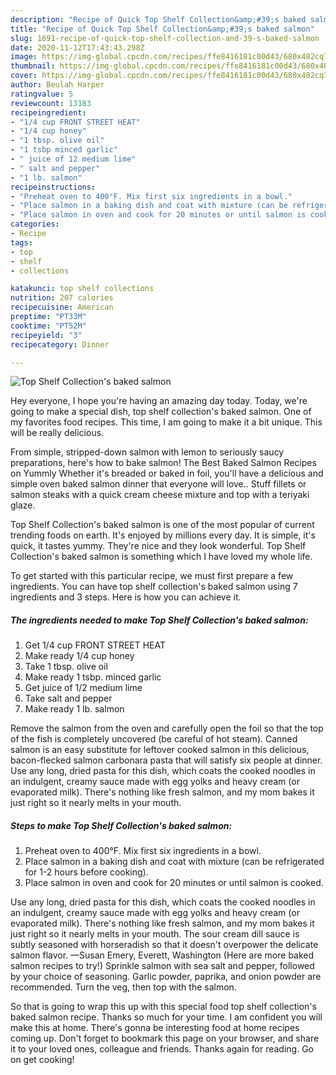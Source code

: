 ```yaml
---
description: "Recipe of Quick Top Shelf Collection&amp;#39;s baked salmon"
title: "Recipe of Quick Top Shelf Collection&amp;#39;s baked salmon"
slug: 1691-recipe-of-quick-top-shelf-collection-and-39-s-baked-salmon
date: 2020-11-12T17:43:43.298Z
image: https://img-global.cpcdn.com/recipes/ffe8416181c00d43/680x482cq70/top-shelf-collections-baked-salmon-recipe-main-photo.jpg
thumbnail: https://img-global.cpcdn.com/recipes/ffe8416181c00d43/680x482cq70/top-shelf-collections-baked-salmon-recipe-main-photo.jpg
cover: https://img-global.cpcdn.com/recipes/ffe8416181c00d43/680x482cq70/top-shelf-collections-baked-salmon-recipe-main-photo.jpg
author: Beulah Harper
ratingvalue: 5
reviewcount: 13183
recipeingredient:
- "1/4 cup FRONT STREET HEAT"
- "1/4 cup honey"
- "1 tbsp. olive oil"
- "1 tsbp minced garlic"
- " juice of 12 medium lime"
- " salt and pepper"
- "1 lb. salmon"
recipeinstructions:
- "Preheat oven to 400°F. Mix first six ingredients in a bowl."
- "Place salmon in a baking dish and coat with mixture (can be refrigerated for 1-2 hours before cooking)."
- "Place salmon in oven and cook for 20 minutes or until salmon is cooked."
categories:
- Recipe
tags:
- top
- shelf
- collections

katakunci: top shelf collections 
nutrition: 207 calories
recipecuisine: American
preptime: "PT33M"
cooktime: "PT52M"
recipeyield: "3"
recipecategory: Dinner

---
```



![Top Shelf Collection&#39;s baked salmon](https://img-global.cpcdn.com/recipes/ffe8416181c00d43/680x482cq70/top-shelf-collections-baked-salmon-recipe-main-photo.jpg)

Hey everyone, I hope you're having an amazing day today. Today, we're going to make a special dish, top shelf collection&#39;s baked salmon. One of my favorites food recipes. This time, I am going to make it a bit unique. This will be really delicious.

From simple, stripped-down salmon with lemon to seriously saucy preparations, here&#39;s how to bake salmon! The Best Baked Salmon Recipes on Yummly Whether it&#39;s breaded or baked in foil, you&#39;ll have a delicious and simple oven baked salmon dinner that everyone will love.. Stuff fillets or salmon steaks with a quick cream cheese mixture and top with a teriyaki glaze.

Top Shelf Collection&#39;s baked salmon is one of the most popular of current trending foods on earth. It's enjoyed by millions every day. It is simple, it's quick, it tastes yummy. They're nice and they look wonderful. Top Shelf Collection&#39;s baked salmon is something which I have loved my whole life.


To get started with this particular recipe, we must first prepare a few ingredients. You can have top shelf collection&#39;s baked salmon using 7 ingredients and 3 steps. Here is how you can achieve it.

<!--inarticleads1-->

##### The ingredients needed to make Top Shelf Collection&#39;s baked salmon:

1. Get 1/4 cup FRONT STREET HEAT
1. Make ready 1/4 cup honey
1. Take 1 tbsp. olive oil
1. Make ready 1 tsbp. minced garlic
1. Get  juice of 1/2 medium lime
1. Take  salt and pepper
1. Make ready 1 lb. salmon


Remove the salmon from the oven and carefully open the foil so that the top of the fish is completely uncovered (be careful of hot steam). Canned salmon is an easy substitute for leftover cooked salmon in this delicious, bacon-flecked salmon carbonara pasta that will satisfy six people at dinner. Use any long, dried pasta for this dish, which coats the cooked noodles in an indulgent, creamy sauce made with egg yolks and heavy cream (or evaporated milk). There&#39;s nothing like fresh salmon, and my mom bakes it just right so it nearly melts in your mouth. 

<!--inarticleads2-->

##### Steps to make Top Shelf Collection&#39;s baked salmon:

1. Preheat oven to 400°F. Mix first six ingredients in a bowl.
1. Place salmon in a baking dish and coat with mixture (can be refrigerated for 1-2 hours before cooking).
1. Place salmon in oven and cook for 20 minutes or until salmon is cooked.


Use any long, dried pasta for this dish, which coats the cooked noodles in an indulgent, creamy sauce made with egg yolks and heavy cream (or evaporated milk). There&#39;s nothing like fresh salmon, and my mom bakes it just right so it nearly melts in your mouth. The sour cream dill sauce is subtly seasoned with horseradish so that it doesn&#39;t overpower the delicate salmon flavor. —Susan Emery, Everett, Washington (Here are more baked salmon recipes to try!) Sprinkle salmon with sea salt and pepper, followed by your choice of seasoning. Garlic powder, paprika, and onion powder are recommended. Turn the veg, then top with the salmon. 

So that is going to wrap this up with this special food top shelf collection&#39;s baked salmon recipe. Thanks so much for your time. I am confident you will make this at home. There's gonna be interesting food at home recipes coming up. Don't forget to bookmark this page on your browser, and share it to your loved ones, colleague and friends. Thanks again for reading. Go on get cooking!
